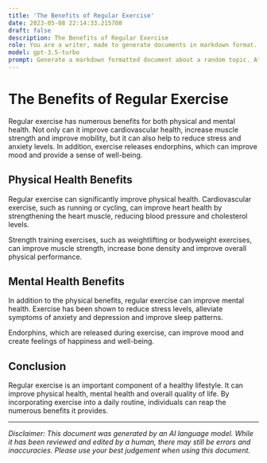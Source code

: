 ```yaml
---
title: 'The Benefits of Regular Exercise'
date: 2023-05-08 22:14:33.215708
draft: false
description: The Benefits of Regular Exercise
role: You are a writer, made to generate documents in markdown format. It is very important that all of the documents you generate are in valid markdown format.
model: gpt-3.5-turbo
prompt: Generate a markdown formatted document about a random topic. At the bottom, include a disclaimer explaining that the document was generated by you. The first line of the document should be the title. Make sure that the entire document is in proper markdown format, using a mix of various tags to make the document visually appealing.
---
```


# The Benefits of Regular Exercise

Regular exercise has numerous benefits for both physical and mental health. Not only can it improve cardiovascular health, increase muscle strength and improve mobility, but it can also help to reduce stress and anxiety levels. In addition, exercise releases endorphins, which can improve mood and provide a sense of well-being.

## Physical Health Benefits

Regular exercise can significantly improve physical health. Cardiovascular exercise, such as running or cycling, can improve heart health by strengthening the heart muscle, reducing blood pressure and cholesterol levels.

Strength training exercises, such as weightlifting or bodyweight exercises, can improve muscle strength, increase bone density and improve overall physical performance.

## Mental Health Benefits

In addition to the physical benefits, regular exercise can improve mental health. Exercise has been shown to reduce stress levels, alleviate symptoms of anxiety and depression and improve sleep patterns.

Endorphins, which are released during exercise, can improve mood and create feelings of happiness and well-being.

## Conclusion

Regular exercise is an important component of a healthy lifestyle. It can improve physical health, mental health and overall quality of life. By incorporating exercise into a daily routine, individuals can reap the numerous benefits it provides.

---

*Disclaimer: This document was generated by an AI language model. While it has been reviewed and edited by a human, there may still be errors and inaccuracies. Please use your best judgement when using this document.*